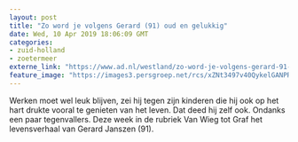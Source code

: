 ```yaml
---
layout: post
title: "Zo word je volgens Gerard (91) oud en gelukkig"
date: Wed, 10 Apr 2019 18:06:09 GMT
categories: 
- zuid-holland 
- zoetermeer 
externe_link: "https://www.ad.nl/westland/zo-word-je-volgens-gerard-91-oud-en-gelukkig~a4915922/"
feature_image: "https://images3.persgroep.net/rcs/xZNt3497v40QykelGANPRR9gIwA/diocontent/145233053/_fitwidth/400/?appId=21791a8992982cd8da851550a453bd7f&quality=0.7"
---
```


Werken moet wel leuk blijven, zei hij tegen zijn kinderen die hij ook op het hart drukte vooral te genieten van het leven. Dat deed hij zelf ook. Ondanks een paar tegenvallers. Deze week in de rubriek Van Wieg tot Graf het levensverhaal van Gerard Janszen (91).
